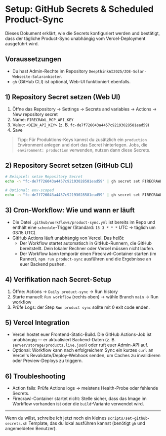 # Setup: GitHub Secrets & Scheduled Product-Sync

Dieses Dokument erklärt, wie die Secrets konfiguriert werden und bestätigt, dass der tägliche Product-Sync unabhängig vom Vercel-Deployment ausgeführt wird.

## Voraussetzungen
- Du hast Admin-Rechte im Repository `DeepthinkAI2025/ZOE-Solar-Webseite-Solaranbieter`.
- `gh` (GitHub CLI) ist optional, Web-UI funktioniert ebenfalls.

## 1) Repository Secret setzen (Web UI)
1. Öffne das Repository → Settings → Secrets and variables → Actions → New repository secret
2. Name: `FIRECRAWL_MCP_API_KEY`
3. Value: `<DEIN_API_KEY>` (z. B. `fc-de7f726043a4457c92193028581ead59`)
4. Save

> Tipp: Für Produktions-Keys kannst du zusätzlich ein `production` Environment anlegen und dort das Secret hinterlegen. Jobs, die `environment: production` verwenden, nutzen dann diese Secrets.

## 2) Repository Secret setzen (GitHub CLI)
```bash
# Beispiel: setze Repository Secret
echo -n "fc-de7f726043a4457c92193028581ead59" | gh secret set FIRECRAWL_MCP_API_KEY --repo DeepthinkAI2025/ZOE-Solar-Webseite-Solaranbieter

# Optional: env-scoped
echo -n "fc-de7f726043a4457c92193028581ead59" | gh secret set FIRECRAWL_MCP_API_KEY --repo DeepthinkAI2025/ZOE-Solar-Webseite-Solaranbieter --env production
```

## 3) Cron-Workflow: Wie und wann er läuft
- Die Datei `.github/workflows/product-sync.yml` ist bereits im Repo und enthält eine `schedule`-Trigger (Standard: `15 3 * * *` UTC → täglich um 03:15 UTC).
- GitHub Actions läuft unabhängig von Vercel. Das heißt:
  - Der Workflow startet automatisch in GitHub-Runnern, die GitHub bereitstellt. Dein lokaler Rechner oder Vercel müssen nicht laufen.
  - Der Workflow kann temporär einen Firecrawl-Container starten (im Runner), `npm run product-sync` ausführen und die Ergebnisse an euer Backend pushen.

## 4) Verifikation nach Secret-Setup
1. Öffne: Actions → `Daily product-sync` → Run history
2. Starte manuell: `Run workflow` (rechts oben) → wähle Branch `main` → Run workflow
3. Prüfe Logs: der Step `Run product sync` sollte mit 0 exit code enden.

## 5) Vercel Integration
- Vercel hostet euer Frontend-Static-Build. Die GitHub Actions-Job ist unabhängig — er aktualisiert Backend-Daten (z. B. `server/storage/products.live.json`) oder ruft euer Admin-API auf.
- Optional: Workflow kann nach erfolgreichem Sync ein kurzes `curl` an Vercel's Revalidate/Deploy-Webhook senden, um Caches zu invalidieren oder Preview-Deploys zu triggern.

## 6) Troubleshooting
- Action fails: Prüfe Actions logs → meistens Health-Probe oder fehlende Secrets.
- Firecrawl-Container startet nicht: Stelle sicher, dass das Image im Workflow vorhanden ist oder die `build`-Variante verwendet wird.

---

Wenn du willst, schreibe ich jetzt noch ein kleines `scripts/set-github-secrets.sh` Template, das du lokal ausführen kannst (benötigt `gh` und angemeldeten Benutzer).
